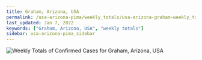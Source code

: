 ```yaml
---
title: Graham, Arizona, USA
permalink: /usa-arizona-pima/weekly_totals/usa-arizona-graham-weekly_totals.html
last_updated: Jan 7, 2022
keywords: ["Graham, Arizona, USA", "weekly totals"]
sidebar: usa-arizona-pima_sidebar
---
```


![Weekly Totals of Confirmed Cases for Graham, Arizona, USA](/covid_tracker/images/graphs/usa-arizona-graham-weekly_totals_graph.png)

